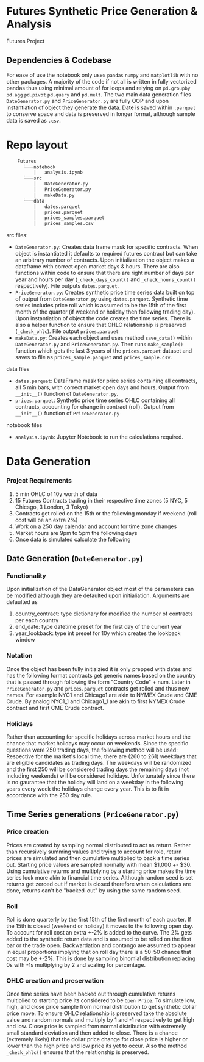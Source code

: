 # Futures Synthetic Price Generation & Analysis
Futures Project

## Dependencies & Codebase
For ease of use the notebook only uses ```pandas``` ```numpy``` and ```matplotlib``` with no other packages. A majority of the code if not all is written in fully vectorized pandas thus using minimal amount of for loops and relying on ```pd.groupby``` ```pd.agg``` ```pd.pivot``` ```pd.query``` and ```pd.melt```. The two main data generation files ```DateGenerator.py``` and ```PriceGenerator.py``` are fully OOP and upon instantiation of object they generate the data. Date is saved within ```.parquet``` to conserve space and data is preserved in longer format, although sample data is saved as ```.csv```. 

# Repo layout
```bash
    Futures
      └───notebook
          │   analysis.ipynb
      └───src
          │   DateGenerator.py
          │   PriceGenerator.py
          │   makeData.py
      └───data
          │   dates.parquet
          │   prices.parquet
          │   prices_samples.parquet
          │   prices_samples.csv
```

src files:
* ```DateGenerator.py```: Creates data frame mask for specific contracts. When object is instantiated it defaults to required futures contract but can take an arbitrary number of contracts. Upon initialization the object makes a dataframe with correct open market days & hours. There are also functions within code to ensure that there are right number of days per year and hours per day (```_check_days_count()``` and ```_check_hours_count()``` respectively). File outputs ```dates.parquet```.
* ```PriceGenerator.py```: Creates synthetic price time series data built on top of output from ```DateGenerator.py``` using ```dates.parquet```. Synthetic time series includes price roll which is assumed to be the 15th of the first month of the quarter (if weekend or holiday then following trading day). Upon instantiation of object the code creates the time series. There is also a helper function to ensure that OHLC relationship is preserved (```_check_ohlc```). File output ```prices.parquet```
* ```makeData.py```: Creates each object and uses method ```save_data()``` within ```DateGenerator.py``` and ```PriceGenerator.py```. Then runs ```make_sample()``` function which gets the last 3 years of the ```prices.parquet``` dataset and saves to file as ```prices_sample.parquet``` and ```prices_sample.csv```. 

data files
* ```dates.parquet```: DataFrame mask for price series containing all contracts, all 5 min bars, with correct market open days and hours. Output from ```__init__()``` function of ```DateGenerator.py```.
* ```prices.parquet```: Synthetic price time series OHLC containing all contracts, accounting for change in contract (roll). Output from ```__init__()``` function of ```PriceGenerator.py```

notebook files
* ```analysis.ipynb```: Jupyter Notebook to run the calculations required. 

# Data Generation 

### Project Requirements
1. 5 min OHLC of 10y worth of data
2. 15 Futures Contracts trading in their respective time zones (5 NYC, 5 Chicago, 3 London, 3 Tokyo)
3. Contracts get rolled on the 15th or the following monday if weekend (roll cost will be an extra 2%)
4. Work on a 250 day calendar and account for time zone changes
5. Market hours are 9pm to 5pm the following days
6. Once data is simulated calculate the following

## Date Generation (```DateGenerator.py```)
### Functionality
Upon initialization of the DataGenerator object most of the parameters can be modified although they are defaulted upon initialiation. Arguments are defaulted as 
1. country_contract: type dictionary for modified the number of contracts per each country
2. end_date: type datetime preset for the first day of the current year
3. year_lookback: type int preset for 10y which creates the lookback window

### Notation
Once the object has been fully initialzied it is only prepped with dates and has the following format contracts get generic names based on the country that is passed through following the form "Country Code" + num. Later in ```PriceGenerator.py``` and ```prices.parquet``` contracts get rolled and thus new names. For example NYC1 and Chicago1 are akin to NYMEX Crude and CME Crude. By analog NYC1_1 and Chicago1_1 are akin to first NYMEX Crude contract and first CME Crude contract.

### Holidays
Rather than accounting for specific holidays across market hours and the chance that market holidays may occur on weekends. Since the specific questions were 250 trading days, the following method will be used: Respective for the market's local time, there are (260 to 261) weekdays that are eligible candidates as trading days. The weekdays will be randomized and the first 250 will be considered trading days the remaining days (not including weekends) will be considered holidays. Unfortunately since there is no gaurantee that the holiday will land on a weekday in the following years every week the holidays change every year. This is to fit in accordance with the 250 day rule.

## Time Series generations (```PriceGenerator.py```)
### Price creation
Prices are created by sampling normal distributed to act as return. Rather than recursively summing values and trying to account for role, return prices are simulated and then cumulative multiplied to back a time series out. Starting price values are sampled normally with mean $1,000 +- $30. Using cumulative returns and multiplying by a starting price makes the time series look more akin to financial time series. Although random seed is set returns get zeroed out if market is closed therefore when calculations are done, returns can't be "backed-out" by using the same random seed. 

### Roll
Roll is done quarterly by the first 15th of the first month of each quarter. If the 15th is closed (weekend or holiday) it moves to the following open day. To account for roll cost an extra +-2% is added to the curve. The 2% gets added to the synthetic return data and is assumed to be rolled on the first bar or the trade open. Backwardation and contango are assumed to appear in equal proportions implying that on roll day there is a 50-50 chance that cost may be +-2%. This is done by sampling binomial distribution replacing 0s with -1s multiplying by 2 and scaling for percentage. 

### OHLC creation and preservation
Once time series have been backed out through cumulative returns multiplied to starting price its considered to be ```Open Price```. To simulate low, high, and close price sample from normal distribution to get synthetic dollar price move. To ensure OHLC relationship is preserved take the absolute value and random normals and multiply by 1 and -1 respectively to get high and low. Close price is sampled from normal distribution with extremely small standard deviation and then added to close. There is a chance (extremely likely) that the dollar price change for close price is higher or lower than the high price and low price its yet to occur. Also the method ```_check_ohlc()``` ensures that the relationship is preserved.
